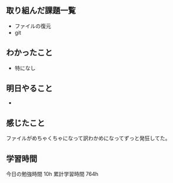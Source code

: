 ## 取り組んだ課題一覧 
- ファイルの復元
- git 

## わかったこと
- 特になし

## 明日やること
- 

## 感じたこと
ファイルがめちゃくちゃになって訳わかめになってずっと発狂してた。<br>


## 学習時間
今日の勉強時間 10h
累計学習時間 764h